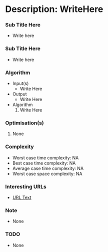 # Description: WriteHere

### Sub Title Here
- Write here

### Sub Title Here
- Write here

### Algorithm
* Input(s)
    - Write Here
* Output
    - Write Here
* Algorithm
    1. Write Here

### Optimisation(s)
1. None

### Complexity
- Worst case time complexity: NA
- Best case time complexity: NA
- Average case time complexity: NA
- Worst case space complexity: NA

### Interesting URLs
- [URL Text](http://www.writehere.com)

### Note
- None

### TODO
- None
